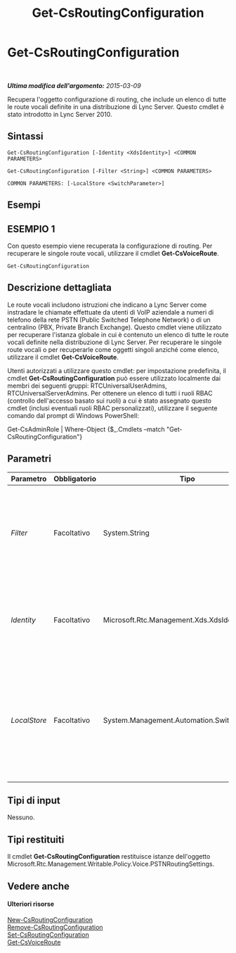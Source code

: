 ﻿---
title: Get-CsRoutingConfiguration
TOCTitle: Get-CsRoutingConfiguration
ms:assetid: 37a1cbc9-b8b2-423c-8ebb-7947fdcad24e
ms:mtpsurl: https://technet.microsoft.com/it-it/library/Gg425851(v=OCS.15)
ms:contentKeyID: 49300181
ms.date: 08/24/2015
mtps_version: v=OCS.15
ms.translationtype: HT
---

# Get-CsRoutingConfiguration

 

_**Ultima modifica dell'argomento:** 2015-03-09_

Recupera l'oggetto configurazione di routing, che include un elenco di tutte le route vocali definite in una distribuzione di Lync Server. Questo cmdlet è stato introdotto in Lync Server 2010.

## Sintassi

    Get-CsRoutingConfiguration [-Identity <XdsIdentity>] <COMMON PARAMETERS>

    Get-CsRoutingConfiguration [-Filter <String>] <COMMON PARAMETERS>

    COMMON PARAMETERS: [-LocalStore <SwitchParameter>]

## Esempi

## ESEMPIO 1

Con questo esempio viene recuperata la configurazione di routing. Per recuperare le singole route vocali, utilizzare il cmdlet **Get-CsVoiceRoute**.

    Get-CsRoutingConfiguration

## Descrizione dettagliata

Le route vocali includono istruzioni che indicano a Lync Server come instradare le chiamate effettuate da utenti di VoIP aziendale a numeri di telefono della rete PSTN (Public Switched Telephone Network) o di un centralino (PBX, Private Branch Exchange). Questo cmdlet viene utilizzato per recuperare l'istanza globale in cui è contenuto un elenco di tutte le route vocali definite nella distribuzione di Lync Server. Per recuperare le singole route vocali o per recuperarle come oggetti singoli anziché come elenco, utilizzare il cmdlet **Get-CsVoiceRoute**.

Utenti autorizzati a utilizzare questo cmdlet: per impostazione predefinita, il cmdlet **Get-CsRoutingConfiguration** può essere utilizzato localmente dai membri dei seguenti gruppi: RTCUniversalUserAdmins, RTCUniversalServerAdmins. Per ottenere un elenco di tutti i ruoli RBAC (controllo dell'accesso basato sui ruoli) a cui è stato assegnato questo cmdlet (inclusi eventuali ruoli RBAC personalizzati), utilizzare il seguente comando dal prompt di Windows PowerShell:

Get-CsAdminRole | Where-Object {$\_.Cmdlets –match "Get-CsRoutingConfiguration"}

## Parametri


<table>
<colgroup>
<col style="width: 25%" />
<col style="width: 25%" />
<col style="width: 25%" />
<col style="width: 25%" />
</colgroup>
<thead>
<tr class="header">
<th>Parametro</th>
<th>Obbligatorio</th>
<th>Tipo</th>
<th>Descrizione</th>
</tr>
</thead>
<tbody>
<tr class="odd">
<td><p><em>Filter</em></p></td>
<td><p>Facoltativo</p></td>
<td><p>System.String</p></td>
<td><p>Può esistere una sola istanza di questo oggetto, quindi questo parametro non ha alcuno scopo.</p></td>
</tr>
<tr class="even">
<td><p><em>Identity</em></p></td>
<td><p>Facoltativo</p></td>
<td><p>Microsoft.Rtc.Management.Xds.XdsIdentity</p></td>
<td><p>L'ambito della configurazione di routing da recuperare. L'unico valore possibile è Global.</p></td>
</tr>
<tr class="odd">
<td><p><em>LocalStore</em></p></td>
<td><p>Facoltativo</p></td>
<td><p>System.Management.Automation.SwitchParameter</p></td>
<td><p>Consente di recuperare la configurazione di routing dalla replica locale di archivio di gestione centrale invece che da archivio di gestione centrale.</p></td>
</tr>
</tbody>
</table>


## Tipi di input

Nessuno.

## Tipi restituiti

Il cmdlet **Get-CsRoutingConfiguration** restituisce istanze dell'oggetto Microsoft.Rtc.Management.Writable.Policy.Voice.PSTNRoutingSettings.

## Vedere anche

#### Ulteriori risorse

[New-CsRoutingConfiguration](new-csroutingconfiguration.md)  
[Remove-CsRoutingConfiguration](remove-csroutingconfiguration.md)  
[Set-CsRoutingConfiguration](set-csroutingconfiguration.md)  
[Get-CsVoiceRoute](get-csvoiceroute.md)

